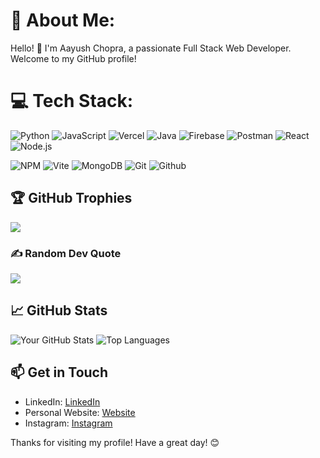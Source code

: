 # 💫 About Me:
Hello! 👋 I'm Aayush Chopra, a passionate Full Stack Web Developer. Welcome to my GitHub profile!

# 💻 Tech Stack:
![Python](https://img.shields.io/badge/-Python-3776AB?style=flat&logo=python&logoColor=white)
![JavaScript](https://img.shields.io/badge/-JavaScript-F7DF1E?style=flat&logo=javascript&logoColor=white) 
![Vercel](https://img.shields.io/badge/vercel-%23000000.svg?style=for-the-badge&logo=vercel&logoColor=white) 
![Java](https://img.shields.io/badge/java-%23ED8B00.svg?style=for-the-badge&logo=openjdk&logoColor=white) 
![Firebase](https://img.shields.io/badge/Firebase-039BE5?style=for-the-badge&logo=Firebase&logoColor=white) 
![Postman](https://img.shields.io/badge/Postman-FF6C37?style=for-the-badge&logo=postman&logoColor=white) 
![React](https://img.shields.io/badge/-React-61DAFB?style=flat&logo=react&logoColor=white) 
![Node.js](https://img.shields.io/badge/-Node.js-339933?style=flat&logo=node.js&logoColor=white) 
<!-- ![Next JS](https://img.shields.io/badge/Next-black?style=for-the-badge&logo=next.js&logoColor=white)  -->
![NPM](https://img.shields.io/badge/NPM-%23CB3837.svg?style=for-the-badge&logo=npm&logoColor=white) 
![Vite](https://img.shields.io/badge/vite-%23646CFF.svg?style=for-the-badge&logo=vite&logoColor=white) 
![MongoDB](https://img.shields.io/badge/MongoDB-%234ea94b.svg?style=for-the-badge&logo=mongodb&logoColor=white) 
![Git](https://img.shields.io/badge/-Git-F05032?style=flat&logo=git&logoColor=white) 
![Github](https://img.shields.io/badge/-Github-F05032?style=flat&logo=github&logoColor=white)

## 🏆 GitHub Trophies
![](https://github-profile-trophy.vercel.app/?username=YoAayush&theme=radical&no-frame=false&no-bg=true&margin-w=4)

### ✍️ Random Dev Quote 
![](https://quotes-github-readme.vercel.app/api?type=horizontal&theme=radical)

## 📈 GitHub Stats
![Your GitHub Stats](https://github-readme-stats.vercel.app/api?username=YoAayush&show_icons=true&theme=radical)
![Top Languages](https://github-readme-stats.vercel.app/api/top-langs/?username=YoAayush&layout=compact&theme=radical)

## 📫 Get in Touch
- LinkedIn: [LinkedIn](https://www.linkedin.com/in/aayush-chopra-a142b0288/)
- Personal Website: [Website](https://aayushchopra.me)
- Instagram: [Instagram](https://www.instagram.com/aayush_chopra_10/)

Thanks for visiting my profile! Have a great day! 😊